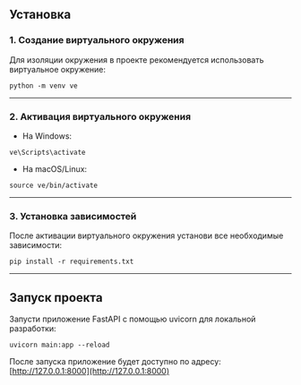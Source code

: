 ## Установка

### 1\. Создание виртуального окружения

Для изоляции окружения в проекте рекомендуется использовать виртуальное окружение:

`python -m venv ve`

---

### 2\. Активация виртуального окружения

- На Windows:

`ve\Scripts\activate`

- На macOS/Linux:

`source ve/bin/activate`

---

### 3\. Установка зависимостей

После активации виртуального окружения установи все необходимые зависимости:

`pip install -r requirements.txt`

---

## Запуск проекта

Запусти приложение FastAPI с помощью uvicorn для локальной разработки:

`uvicorn main:app --reload`

После запуска приложение будет доступно по адресу:  
[http://127.0.0.1:8000](http://127.0.0.1:8000)
